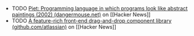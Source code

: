 - TODO [Piet: Programming language in which programs look like abstract paintings (2002) (dangermouse.net)](https://news.ycombinator.com/item?id=40141777) on [[Hacker News]]
- TODO [A feature-rich front-end drag-and-drop component library (github.com/atlassian)](https://news.ycombinator.com/item?id=40147883) on [[Hacker News]]